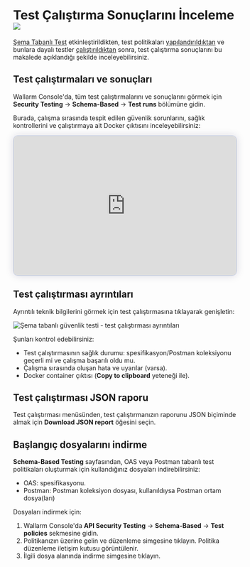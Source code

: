 # Test Çalıştırma Sonuçlarını İnceleme <a href="../../../about-wallarm/subscription-plans/#core-subscription-plans"><img src="../../../images/security-testing-tag.svg" style="border: none;"></a>

[Şema Tabanlı Test](overview.md) etkinleştirildikten, test politikaları [yapılandırıldıktan](setup.md#configure-test-policies) ve bunlara dayalı testler [çalıştırıldıktan](setup.md#docker-run) sonra, test çalıştırma sonuçlarını bu makalede açıklandığı şekilde inceleyebilirsiniz.

## Test çalıştırmaları ve sonuçları

Wallarm Console'da, tüm test çalıştırmalarını ve sonuçlarını görmek için **Security Testing** → **Schema-Based** → **Test runs** bölümüne gidin.

Burada, çalışma sırasında tespit edilen güvenlik sorunlarını, sağlık kontrollerini ve çalıştırmaya ait Docker çıktısını inceleyebilirsiniz:

<div>
  <script async src="https://js.storylane.io/js/v2/storylane.js"></script>
  <div class="sl-embed" style="position:relative;padding-bottom:calc(57.76% + 25px);width:100%;height:0;transform:scale(1)">
    <iframe loading="lazy" class="sl-demo" src="https://wallarm.storylane.io/demo/otjzzkttaywq?embed=inline" name="sl-embed" allow="fullscreen" allowfullscreen style="position:absolute;top:0;left:0;width:100%!important;height:100%!important;border:1px solid rgba(63,95,172,0.35);box-shadow: 0px 0px 18px rgba(26, 19, 72, 0.15);border-radius:10px;box-sizing:border-box;"></iframe>
  </div>
</div>

## Test çalıştırması ayrıntıları

Ayrıntılı teknik bilgilerini görmek için test çalıştırmasına tıklayarak genişletin:

![Şema tabanlı güvenlik testi - test çalıştırması ayrıntıları](../../images/vulnerability-detection/apitp-test-run-details.png)

Şunları kontrol edebilirsiniz:

* Test çalıştırmasının sağlık durumu: spesifikasyon/Postman koleksiyonu geçerli mi ve çalışma başarılı oldu mu.
* Çalışma sırasında oluşan hata ve uyarılar (varsa).
* Docker container çıktısı (**Copy to clipboard** yeteneği ile).

## Test çalıştırması JSON raporu

Test çalıştırması menüsünden, test çalıştırmanızın raporunu JSON biçiminde almak için **Download JSON report** öğesini seçin.

## Başlangıç dosyalarını indirme

**Schema-Based Testing** sayfasından, OAS veya Postman tabanlı test politikaları oluşturmak için kullandığınız dosyaları indirebilirsiniz:

* OAS: spesifikasyonu.
* Postman: Postman koleksiyon dosyası, kullanıldıysa Postman ortam dosya(ları)

Dosyaları indirmek için:

1. Wallarm Console'da **API Security Testing** → **Schema-Based** → **Test policies** sekmesine gidin.
1. Politikanızın üzerine gelin ve düzenleme simgesine tıklayın. Politika düzenleme iletişim kutusu görüntülenir.
1. İlgili dosya alanında indirme simgesine tıklayın.